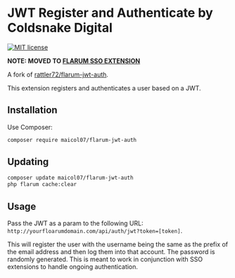 # JWT Register and Authenticate by Coldsnake Digital
[![MIT license](https://img.shields.io/badge/license-MIT-blue.svg)](https://github.com/maicol07/flarum-jwt-auth/blob/master/LICENSE.md)

**NOTE: MOVED TO [FLARUM SSO EXTENSION](https://github.com/maicol07/flarum-ext-sso)**

A fork of [rattler72/flarum-jwt-auth](https://github.com/rattler72/flarum-jwt-auth).

This extension registers and authenticates a user based on a JWT.

## Installation

Use Composer:

```bash
composer require maicol07/flarum-jwt-auth
```

## Updating

```bash
composer update maicol07/flarum-jwt-auth
php flarum cache:clear
```

## Usage

Pass the JWT as a param to the following URL: `http://yourfloarumdomain.com/api/auth/jwt?token=[token]`.

This will register the user with the username being the same as the prefix of the email address and then log them into that account. The password is randomly generated. This is meant to work in conjunction with SSO extensions to handle ongoing authentication.
